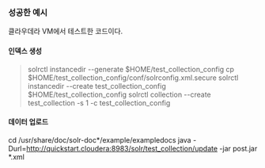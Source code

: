 ### 성공한 예시

클라우데라 VM에서 테스트한 코드이다.


#### 인덱스 생성
>solrctl instancedir --generate $HOME/test_collection_config
cp $HOME/test_collection_config/conf/solrconfig.xml.secure
solrctl instancedir --create test_collection_config $HOME/test_collection_config
solrctl collection --create test_collection -s 1 -c test_collection_config

#### 데이터 업로드
cd /usr/share/doc/solr-doc*/example/exampledocs
java -Durl=http://quickstart.cloudera:8983/solr/test_collection/update -jar post.jar *.xml
